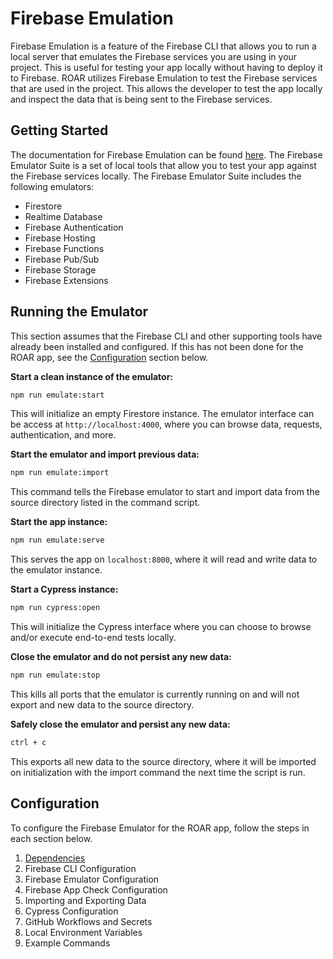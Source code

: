 # Firebase Emulation

Firebase Emulation is a feature of the Firebase CLI that allows you to run a local server that emulates the Firebase services you are using in your project. This is useful for testing your app locally without having to deploy it to Firebase.
ROAR utilizes Firebase Emulation to test the Firebase services that are used in the project. This allows the developer to test the app locally and inspect the data that is being sent to the Firebase services.

## Getting Started
The documentation for Firebase Emulation can be found [here](https://firebase.google.com/docs/emulator-suite). The Firebase Emulator Suite is a set of local tools that allow you to test your app against the Firebase services locally. The Firebase Emulator Suite includes the following emulators:
- Firestore
- Realtime Database
- Firebase Authentication
- Firebase Hosting
- Firebase Functions
- Firebase Pub/Sub
- Firebase Storage
- Firebase Extensions

## Running the Emulator
This section assumes that the Firebase CLI and other supporting tools have already been installed and configured. If this has not been done for the ROAR app, see the [Configuration](#configuration) section below.

**Start a clean instance of the emulator:**
```bash
npm run emulate:start
```
This will initialize an empty Firestore instance.
The emulator interface can be access at `http://localhost:4000`, where you can browse data, requests, authentication, and more.

**Start the emulator and import previous data:**
```bash
npm run emulate:import
```
This command tells the Firebase emulator to start and import data from the source directory listed in the command script.

**Start the app instance:**
```bash
npm run emulate:serve
```
This serves the app on `localhost:8000`, where it will read and write data to the emulator instance.

**Start a Cypress instance:**
```bash
npm run cypress:open
```
This will initialize the Cypress interface where you can choose to browse and/or execute end-to-end tests locally.

**Close the emulator and do not persist any new data:**
```bash
npm run emulate:stop
```
This kills all ports that the emulator is currently running on and will not export and new data to the source directory.

**Safely close the emulator and persist any new data:**
```bash
ctrl + c
```
This exports all new data to the source directory, where it will be imported on initialization with the import command the next time the script is run.

## Configuration
To configure the Firebase Emulator for the ROAR app, follow the steps in each section below.

1. [Dependencies](dependencies.md)
2. Firebase CLI Configuration
3. Firebase Emulator Configuration
4. Firebase App Check Configuration
5. Importing and Exporting Data
6. Cypress Configuration
7. GitHub Workflows and Secrets
8. Local Environment Variables
9. Example Commands
